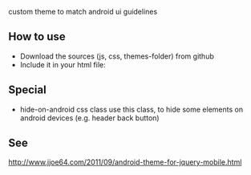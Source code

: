 custom theme to match android ui guidelines

How to use
-----------
* Download the sources (js, css, themes-folder) from github
* Include it in your html file:

<link rel="stylesheet" href="jquery.mobile.android-theme.css" />
<script type="text/javascript">
var DEBUG_ANDROID_THEME=true
</script>
<script type="text/javascript" src="jquery.mobile.android-theme.js"></script>

Special
---------
* hide-on-android css class
	use this class, to hide some elements on android devices (e.g. header back button)

See
-----
http://www.jjoe64.com/2011/09/android-theme-for-jquery-mobile.html


